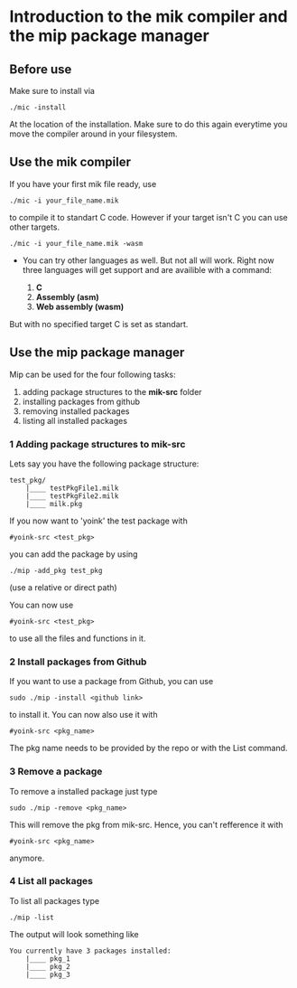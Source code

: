 # Introduction to the mik compiler and the mip package manager

## Before use

Make sure to install via

    ./mic -install

At the location of the installation. Make sure to do this again everytime you move the compiler around in your filesystem.

## Use the mik compiler

If you have your first mik file ready, use

    ./mic -i your_file_name.mik

to compile it to standart C code. However if your target isn't C you can use other targets.

    ./mic -i your_file_name.mik -wasm

- You can try other languages as well. But not all will work. Right now three languages will get support and are availible with a command:

  1. **C**
  2. **Assembly (asm)**
  3. **Web assembly (wasm)**

But with no specified target C is set as standart.

## Use the mip package manager

Mip can be used for the four following tasks:

1. adding package structures to the **mik-src** folder
2. installing packages from github
3. removing installed packages
4. listing all installed packages

### 1 Adding package structures to mik-src

Lets say you have the following package structure:

    test_pkg/
        |____ testPkgFile1.milk
        |____ testPkgFile2.milk
        |____ milk.pkg

If you now want to 'yoink' the test package with

    #yoink-src <test_pkg>

you can add the package by using

    ./mip -add_pkg test_pkg

(use a relative or direct path)

You can now use

    #yoink-src <test_pkg>

to use all the files and functions in it.

### 2 Install packages from Github

If you want to use a package from Github, you can use

    sudo ./mip -install <github link>

to install it. You can now also use it with

    #yoink-src <pkg_name>

The pkg name needs to be provided by the repo or with the List command.

### 3 Remove a package

To remove a installed package just type

    sudo ./mip -remove <pkg_name>

This will remove the pkg from mik-src. Hence, you can't refference it with

    #yoink-src <pkg_name>

anymore.

### 4 List all packages

To list all packages type

    ./mip -list

The output will look something like

    You currently have 3 packages installed:
        |____ pkg_1
        |____ pkg_2
        |____ pkg_3

